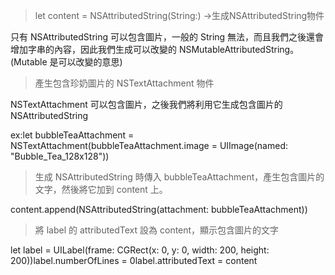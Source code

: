 > let content = NSAttributedString(String:) ->生成NSAttributedString物件

只有 NSAttributedString 可以包含圖片，一般的 String 無法，而且我們之後還會增加字串的內容，因此我們生成可以改變的 NSMutableAttributedString。(Mutable 是可以改變的意思)

> 產生包含珍奶圖片的 NSTextAttachment 物件

NSTextAttachment 可以包含圖片，之後我們將利用它生成包含圖片的 NSAttributedString

ex:let bubbleTeaAttachment = NSTextAttachment(bubbleTeaAttachment.image = UIImage(named: "Bubble_Tea_128x128"))

> 生成 NSAttributedString 時傳入 bubbleTeaAttachment，產生包含圖片的文字，然後將它加到 content 上。

content.append(NSAttributedString(attachment: bubbleTeaAttachment))

> 將 label 的 attributedText 設為 content，顯示包含圖片的文字

let label = UILabel(frame: CGRect(x: 0, y: 0, width: 200, height: 200))label.numberOfLines = 0label.attributedText = content